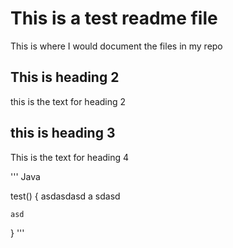 # This is a test readme file

This is where I would document the files in my repo

## This is heading 2

this is the text for heading 2

## this is heading 3

This is the text for heading 4

''' Java

test() {
    asdasdasd
    a
    sdasd

    asd
}
'''